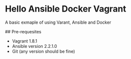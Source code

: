# Hello Ansible Docker Vagrant
A basic exmaple of using Varant, Ansible and Docker 

## Pre-requesites 
- Vagrant 1.8.1
- Ansible version 2.2.1.0
- Git (any version should be fine)


